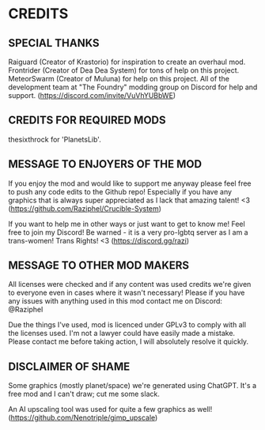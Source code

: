 # CREDITS

## SPECIAL THANKS

Raiguard (Creator of Krastorio) for inspiration to create an overhaul mod.
Frontrider (Creator of Dea Dea System) for tons of help on this project.
MeteorSwarm (Creator of Muluna) for help on this project.
All of the development team at "The Foundry" modding group on Discord for help and support.
(<https://discord.com/invite/VuVhYUBbWE>)

## CREDITS FOR REQUIRED MODS

thesixthrock for 'PlanetsLib'.

## MESSAGE TO ENJOYERS OF THE MOD

If you enjoy the mod and would like to support me anyway please feel free to push any code edits to the Github repo!
Especially if you have any graphics that is always super appreciated as I lack that amazing talent! <3
(<https://github.com/Raziphel/Crucible-System>)  

If you want to help me in other ways or just want to get to know me!  Feel free to join my Discord!
Be warned - it is a very pro-lgbtq server as I am a trans-women! Trans Rights! <3
(<https://discord.gg/razi>)

## MESSAGE TO OTHER MOD MAKERS

All licenses were checked and if any content was used credits we're given to everyone even in cases where it wasn't necessary!
Please if you have any issues with anything used in this mod contact me on Discord: @Raziphel

Due the things I've used, mod is licenced under GPLv3 to comply with all the licenses used.
I'm not a lawyer could have easily made a mistake.  Please contact me before taking action, I will absolutely resolve it quickly.

## DISCLAIMER OF SHAME

Some graphics (mostly planet/space) we're generated using ChatGPT.
It's a free mod and I can't draw; cut me some slack.

An AI upscaling tool was used for quite a few graphics as well!
(<https://github.com/Nenotriple/gimp_upscale>)
